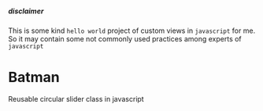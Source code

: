 ##### disclaimer

This is some kind `hello world` project of custom views in `javascript` for me. 
So it may contain some not commonly used practices
among experts of `javascript` 

# Batman
Reusable circular slider class in javascript

